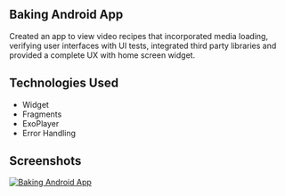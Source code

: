 ## Baking Android App
Created an app to view video recipes that incorporated media loading, verifying user interfaces with UI tests, integrated third party libraries and provided a complete UX with home screen widget.


## Technologies Used
- Widget
- Fragments
- ExoPlayer
- Error Handling


## Screenshots
[![Baking Android App](https://s9.postimg.cc/jdu5q9qgv/Whats_App_Image_2018-04-22_at_20.09.00.jpg)](https://postimg.cc/image/xk9wli1bv/)

